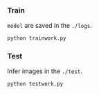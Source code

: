 ### Train
`model` are saved in the `./logs`.
```bash
python trainwork.py
```

### Test
Infer images in the `./test`.
```bash
python testwork.py
```
